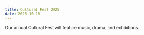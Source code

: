 ```yaml
---
title: Cultural Fest 2025
date: 2025-10-20
---
```

Our annual Cultural Fest will feature music, drama, and exhibitions.
